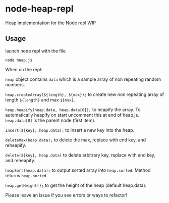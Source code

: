 # node-heap-repl
Heap implementation for the Node repl WIP

## Usage

launch node repl with the file

`node heap.js`

When on the repl:


`heap` object contains `data` which is a sample array of non repeating random numbers.

`heap.createArray(${length}, ${max});` to create new non repeating array of length `${length}` and max `${max}`.

`heap.heapify(heap.data, heap.data[0]);` to heapify the array. To automatically heapify on start uncomment this at end of heap.js. `heap.data[0]` is the parent node (first item).

`insert(${key}, heap.data);` to insert a new key into the heap.

`deleteMax(heap.data);` to delete the max, replace with end key,  and reheapify.

`delete(${key}, heap.data)` to delete arbitrary key, replace with end key, and reheapify.

`heapSort(heap.data);` to output sorted array into `heap.sorted`. Method returns `heap.sorted`.

`heap.getHeight();` to get the height of the heap (default heap.data).

Please leave an issue if you see errors or ways to refactor!








